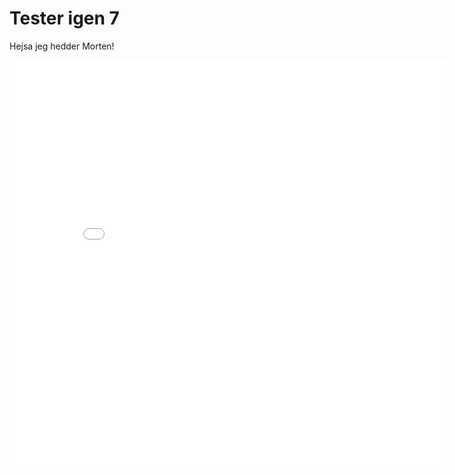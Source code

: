 # Tester igen 7

Hejsa jeg hedder Morten!

<iframe src="/images/TimeSlider.html" style="border:none;height:650px;width:700px;"/>
